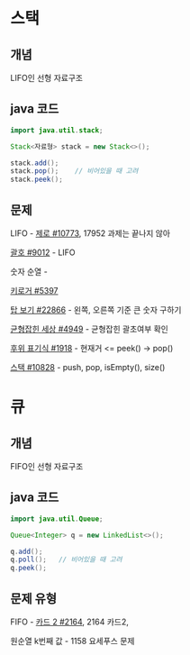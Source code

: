 # 스택



## 개념

LIFO인 선형 자료구조



## java 코드

```java
import java.util.stack;

Stack<자료형> stack = new Stack<>();

stack.add();
stack.pop();	// 비어있을 때 고려
stack.peek();
```



## 문제 

LIFO - [제로 #10773](https://www.acmicpc.net/problem/10773), 17952 과제는 끝나지 않아

[괄호 #9012](https://www.acmicpc.net/problem/9012) - LIFO

숫자 순열 -

[키로거 #5397](https://www.acmicpc.net/problem/5397)

[탑 보기 #22866](https://www.acmicpc.net/problem/22866) - 왼쪽, 오른쪽 기준 큰 숫자 구하기

[균형잡힌 세상 #4949](https://www.acmicpc.net/problem/4949) - 균형잡힌 괄초여부 확인

[후위 표기식 #1918](https://www.acmicpc.net/problem/1918) - 현재거 <= peek()  -> pop()

[스택 #10828](https://www.acmicpc.net/problem/10828) - push, pop, isEmpty(), size()

# 큐



## 개념

FIFO인 선형 자료구조



## java 코드

```java
import java.util.Queue;

Queue<Integer> q = new LinkedList<>();

q.add();
q.poll();	// 비어있을 때 고려
q.peek();
```



## 문제 유형

FIFO - [카드 2 #2164](https://www.acmicpc.net/problem/2164), 2164 카드2, 

원순열 k번째 값 - 1158 요세푸스 문제 